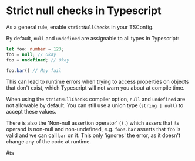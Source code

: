 # Strict null checks in Typescript

As a general rule, enable `strictNullChecks` in your TSConfig.

By default, `null` and `undefined` are assignable to all types in Typescript:
```typescript
let foo: number = 123;
foo = null; // Okay
foo = undefined; // Okay

foo.bar() // May fail
```
This can lead to runtime errors when trying to access properties on objects that don't exist, which Typescript will not warn you about at compile time.

When using the `strictNullChecks` compiler option, `null` and `undefined` are not allowable by default. You can still use a union type (`string | null`) to accept these values.

There is also the 'Non-null assertion operator' (`!.`) which assers that its operand is non-null and non-undefined, e.g. `foo!.bar` asserts that `foo` is valid and we can call `bar` on it. This only 'ignores' the error, as it doesn't change any of the code at runtime.

#ts